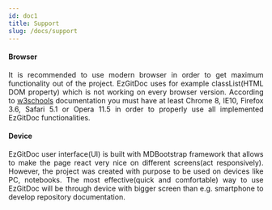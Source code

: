 ```yaml
---
id: doc1
title: Support
slug: /docs/support
---
```


#### Browser

<p align="justify">
It is recommended to use modern browser in order to get maximum functionality out of the project. EzGitDoc uses for example classList(HTML DOM property) which is not working on every browser version. According to <a href="https://www.w3schools.com/jsref/prop_element_classlist.asp">w3schools</a> documentation you must have at least Chrome 8, IE10, Firefox 3.6, Safari 5.1 or Opera 11.5 in order to properly use all implemented EzGitDoc functionalities.
</p>

#### Device

<p align="justify">
EzGitDoc user interface(UI) is built with MDBootstrap framework that allows to make the page react very nice on different screens(act responsively). However, the project was created with purpose to be used on devices like PC, notebooks. The most effective(quick and comfortable) way to use EzGitDoc will be through device with bigger screen than e.g. smartphone to develop repository documentation.
</p>